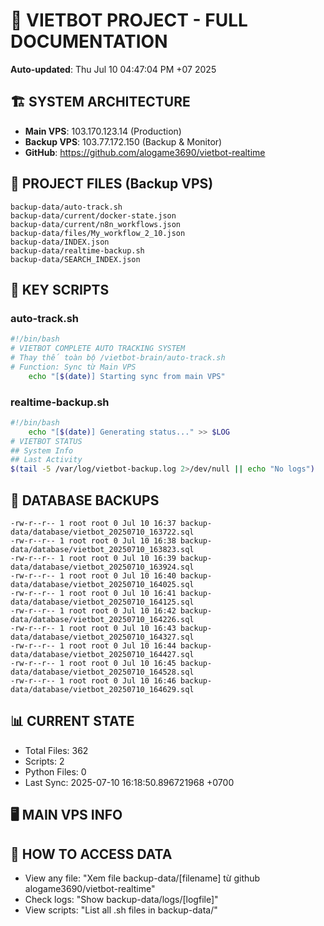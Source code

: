 # 🤖 VIETBOT PROJECT - FULL DOCUMENTATION
**Auto-updated**: Thu Jul 10 04:47:04 PM +07 2025

## 🏗️ SYSTEM ARCHITECTURE
- **Main VPS**: 103.170.123.14 (Production)
- **Backup VPS**: 103.77.172.150 (Backup & Monitor)
- **GitHub**: https://github.com/alogame3690/vietbot-realtime

## 📁 PROJECT FILES (Backup VPS)
```
backup-data/auto-track.sh
backup-data/current/docker-state.json
backup-data/current/n8n_workflows.json
backup-data/files/My_workflow_2_10.json
backup-data/INDEX.json
backup-data/realtime-backup.sh
backup-data/SEARCH_INDEX.json
```

## 🔧 KEY SCRIPTS
### auto-track.sh
```bash
#!/bin/bash
# VIETBOT COMPLETE AUTO TRACKING SYSTEM
# Thay thế toàn bộ /vietbot-brain/auto-track.sh
# Function: Sync từ Main VPS
    echo "[$(date)] Starting sync from main VPS"
```
### realtime-backup.sh
```bash
#!/bin/bash
    echo "[$(date)] Generating status..." >> $LOG
# VIETBOT STATUS
## System Info
## Last Activity
$(tail -5 /var/log/vietbot-backup.log 2>/dev/null || echo "No logs")
```

## 💾 DATABASE BACKUPS
```
-rw-r--r-- 1 root root 0 Jul 10 16:37 backup-data/database/vietbot_20250710_163722.sql
-rw-r--r-- 1 root root 0 Jul 10 16:38 backup-data/database/vietbot_20250710_163823.sql
-rw-r--r-- 1 root root 0 Jul 10 16:39 backup-data/database/vietbot_20250710_163924.sql
-rw-r--r-- 1 root root 0 Jul 10 16:40 backup-data/database/vietbot_20250710_164025.sql
-rw-r--r-- 1 root root 0 Jul 10 16:41 backup-data/database/vietbot_20250710_164125.sql
-rw-r--r-- 1 root root 0 Jul 10 16:42 backup-data/database/vietbot_20250710_164226.sql
-rw-r--r-- 1 root root 0 Jul 10 16:43 backup-data/database/vietbot_20250710_164327.sql
-rw-r--r-- 1 root root 0 Jul 10 16:44 backup-data/database/vietbot_20250710_164427.sql
-rw-r--r-- 1 root root 0 Jul 10 16:45 backup-data/database/vietbot_20250710_164528.sql
-rw-r--r-- 1 root root 0 Jul 10 16:46 backup-data/database/vietbot_20250710_164629.sql
```

## 📊 CURRENT STATE
- Total Files: 362
- Scripts: 2
- Python Files: 0
- Last Sync: 2025-07-10 16:18:50.896721968 +0700

## 🖥️ MAIN VPS INFO


## 🚨 HOW TO ACCESS DATA
- View any file: "Xem file backup-data/[filename] từ github alogame3690/vietbot-realtime"
- Check logs: "Show backup-data/logs/[logfile]"
- View scripts: "List all .sh files in backup-data/"
